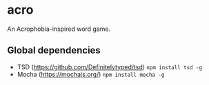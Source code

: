 # acro
An Acrophobia-inspired word game.

## Global dependencies

* TSD (https://github.com/Definitelytyped/tsd) `npm install tsd -g`
* Mocha (https://mochajs.org/) `npm install mocha -g`